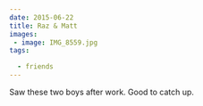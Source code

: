 ```yaml
---
date: 2015-06-22
title: Raz & Matt
images: 
 - image: IMG_8559.jpg
tags:

  - friends
---
```

Saw these two boys after work. Good to catch up. 